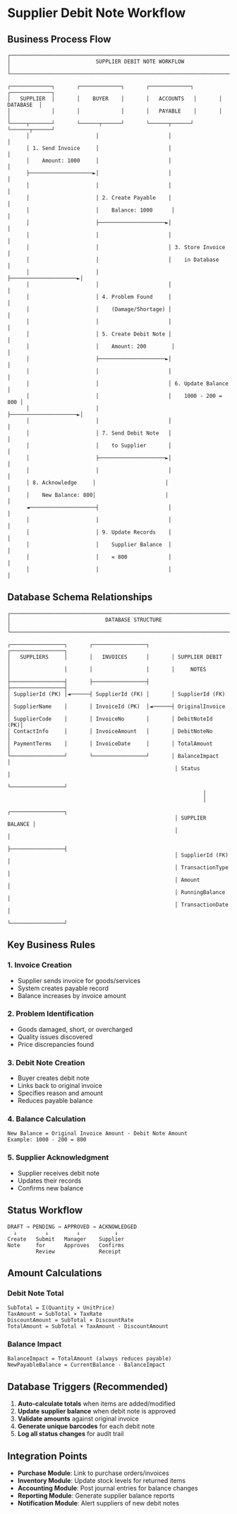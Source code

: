 # Supplier Debit Note Workflow

## Business Process Flow

```
┌─────────────────────────────────────────────────────────────────────────────────┐
│                           SUPPLIER DEBIT NOTE WORKFLOW                          │
└─────────────────────────────────────────────────────────────────────────────────┘

┌─────────────┐       ┌─────────────┐       ┌─────────────┐       ┌─────────────┐
│   SUPPLIER  │       │    BUYER    │       │   ACCOUNTS   │       │   DATABASE  │
│             │       │             │       │   PAYABLE    │       │             │
└─────┬───────┘       └──────┬──────┘       └──────┬──────┘       └──────┬──────┘
      │                     │                      │                      │
      │ 1. Send Invoice     │                      │                      │
      │    Amount: 1000     │                      │                      │
      ├────────────────────►│                      │                      │
      │                     │                      │                      │
      │                     │ 2. Create Payable    │                      │
      │                     │    Balance: 1000      │                      │
      │                     ├─────────────────────►│                      │
      │                     │                      │                      │
      │                     │                      │ 3. Store Invoice     │
      │                     │                      │    in Database      │
      │                     │                      ├─────────────────────►│
      │                     │                      │                      │
      │                     │ 4. Problem Found     │                      │
      │                     │    (Damage/Shortage) │                      │
      │                     │                      │                      │
      │                     │ 5. Create Debit Note │                      │
      │                     │    Amount: 200        │                      │
      │                     ├─────────────────────►│                      │
      │                     │                      │                      │
      │                     │                      │ 6. Update Balance   │
      │                     │                      │    1000 - 200 = 800 │
      │                     │                      ├─────────────────────►│
      │                     │                      │                      │
      │                     │ 7. Send Debit Note   │                      │
      │                     │    to Supplier       │                      │
      │                     ├─────────────────────►│                      │
      │                     │                      │                      │
      │ 8. Acknowledge     │                      │                      │
      │    New Balance: 800│                      │                      │
      ◄─────────────────────┤                      │                      │
      │                     │                      │                      │
      │                     │ 9. Update Records    │                      │
      │                     │    Supplier Balance  │                      │
      │                     │    = 800             │                      │
      │                     │                      │                      │
```

## Database Schema Relationships

```
┌─────────────────────────────────────────────────────────────────────────────────┐
│                              DATABASE STRUCTURE                                │
└─────────────────────────────────────────────────────────────────────────────────┘

┌─────────────────┐       ┌─────────────────┐       ┌─────────────────┐
│   SUPPLIERS     │       │   INVOICES      │       │ SUPPLIER DEBIT  │
│                 │       │                 │       │     NOTES       │
├─────────────────┤       ├─────────────────┤       ├─────────────────┤
│ SupplierId (PK) │◄──────┤ SupplierId (FK) │       │ SupplierId (FK) │
│ SupplierName    │       │ InvoiceId (PK)  │◄──────┤ OriginalInvoice │
│ SupplierCode    │       │ InvoiceNo       │       │ DebitNoteId (PK)│
│ ContactInfo     │       │ InvoiceAmount   │       │ DebitNoteNo     │
│ PaymentTerms    │       │ InvoiceDate     │       │ TotalAmount     │
└─────────────────┘       └─────────────────┘       │ BalanceImpact   │
                                                     │ Status          │
                                                     └─────────────────┘
                                                              │
                                                              │
                                                     ┌─────────────────┐
                                                     │ SUPPLIER BALANCE │
                                                     │                 │
                                                     ├─────────────────┤
                                                     │ SupplierId (FK) │
                                                     │ TransactionType │
                                                     │ Amount          │
                                                     │ RunningBalance  │
                                                     │ TransactionDate │
                                                     └─────────────────┘
```

## Key Business Rules

### 1. Invoice Creation
- Supplier sends invoice for goods/services
- System creates payable record
- Balance increases by invoice amount

### 2. Problem Identification
- Goods damaged, short, or overcharged
- Quality issues discovered
- Price discrepancies found

### 3. Debit Note Creation
- Buyer creates debit note
- Links back to original invoice
- Specifies reason and amount
- Reduces payable balance

### 4. Balance Calculation
```
New Balance = Original Invoice Amount - Debit Note Amount
Example: 1000 - 200 = 800
```

### 5. Supplier Acknowledgment
- Supplier receives debit note
- Updates their records
- Confirms new balance

## Status Workflow

```
DRAFT → PENDING → APPROVED → ACKNOWLEDGED
  ↓         ↓         ↓           ↓
Create   Submit   Manager    Supplier
Note     for      Approves   Confirms
         Review              Receipt
```

## Amount Calculations

### Debit Note Total
```
SubTotal = Σ(Quantity × UnitPrice)
TaxAmount = SubTotal × TaxRate
DiscountAmount = SubTotal × DiscountRate
TotalAmount = SubTotal + TaxAmount - DiscountAmount
```

### Balance Impact
```
BalanceImpact = TotalAmount (always reduces payable)
NewPayableBalance = CurrentBalance - BalanceImpact
```

## Database Triggers (Recommended)

1. **Auto-calculate totals** when items are added/modified
2. **Update supplier balance** when debit note is approved
3. **Validate amounts** against original invoice
4. **Generate unique barcodes** for each debit note
5. **Log all status changes** for audit trail

## Integration Points

- **Purchase Module**: Link to purchase orders/invoices
- **Inventory Module**: Update stock levels for returned items
- **Accounting Module**: Post journal entries for balance changes
- **Reporting Module**: Generate supplier balance reports
- **Notification Module**: Alert suppliers of new debit notes
